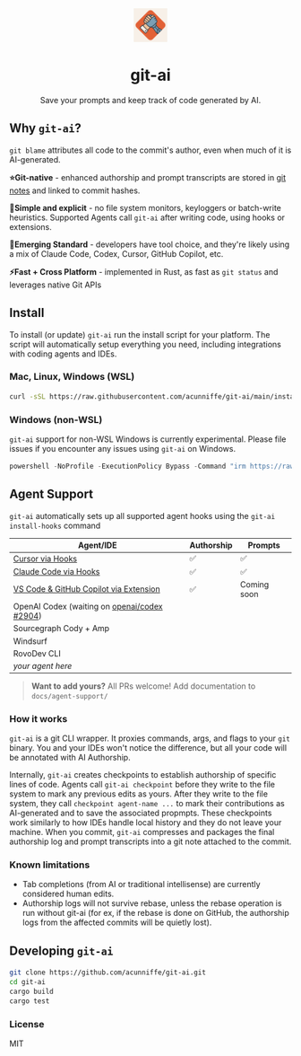 <div align="center"><img  src="assets/docs/git-ai.png" width="60" height="60" /></div>
<h1 align="center"><b>git-ai</b></h1>
<p align="center">Save your prompts and keep track of code generated by AI.</p>

## Why `git-ai`?

`git blame` attributes all code to the commit's author, even when much of it is AI-generated.

**⭐️Git-native** - enhanced authorship and prompt transcripts are stored in [git notes](https://git-scm.com/docs/git-notes) and linked to commit hashes.

**🫡Simple and explicit** - no file system monitors, keyloggers or batch-write heuristics. Supported Agents call `git-ai` after writing code, using hooks or extensions.

**🤞Emerging Standard** - developers have tool choice, and they're likely using a mix of Claude Code, Codex, Cursor, GitHub Copilot, etc.

**⚡️Fast + Cross Platform** - implemented in Rust, as fast as `git status` and leverages native Git APIs

## Install

To install (or update) `git-ai` run the install script for your platform. The script will automatically setup everything you need, including integrations with coding agents and IDEs.

### Mac, Linux, Windows (WSL)

```bash
curl -sSL https://raw.githubusercontent.com/acunniffe/git-ai/main/install.sh | bash
```

### Windows (non-WSL)

`git-ai` support for non-WSL Windows is currently experimental. Please file issues if you encounter any issues using `git-ai` on Windows.

```powershell
powershell -NoProfile -ExecutionPolicy Bypass -Command "irm https://raw.githubusercontent.com/acunniffe/git-ai/main/install.ps1 | iex"
```

## Agent Support

`git-ai` automatically sets up all supported agent hooks using the `git-ai install-hooks` command

| Agent/IDE | Authorship | Prompts |
| --- | --- | --- |
| [Cursor via Hooks](https://usegitai.com/docs/agent-support/cursor) | ✅ | ✅ |
| [Claude Code via Hooks](https://usegitai.com/docs/agent-support/claude-code) | ✅ | ✅ |
| [VS Code & GitHub Copilot via Extension](https://usegitai.com/docs/agent-support/vs-code-github-copilot) | ✅ | Coming soon |
| OpenAI Codex (waiting on [openai/codex #2904](https://github.com/openai/codex/pull/2904)) |  |  |
| Sourcegraph Cody + Amp |  |  |
| Windsurf |  |  |
| RovoDev CLI |  |  |
| _your agent here_ |  |  |

> **Want to add yours?** All PRs welcome! Add documentation to `docs/agent-support/`

### How it works

`git-ai` is a git CLI wrapper. It proxies commands, args, and flags to your `git` binary. You and your IDEs won't notice the difference, but all your code will be annotated with AI Authorship.

Internally, `git-ai` creates checkpoints to establish authorship of specific lines of code. Agents call `git-ai checkpoint` before they write to the file system to mark any previous edits as yours. After they write to the file system, they call `checkpoint agent-name ...` to mark their contributions as AI-generated and to save the associated propmpts. These checkpoints work similarly to how IDEs handle local history and they do not leave your machine. When you commit, `git-ai` compresses and packages the final authorship log and prompt transcripts into a git note attached to the commit.

### Known limitations

- Tab completions (from AI or traditional intellisense) are currently considered human edits.
- Authorship logs will not survive rebase, unless the rebase operation is run without git-ai (for ex, if the rebase is done on GitHub, the authorship logs from the affected commits will be quietly lost).

## Developing `git-ai`

```bash
git clone https://github.com/acunniffe/git-ai.git
cd git-ai
cargo build
cargo test
```

### License

MIT
